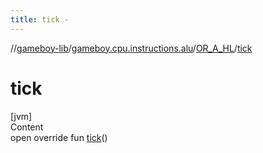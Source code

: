 ```yaml
---
title: tick -
---
```

//[gameboy-lib](../../index.md)/[gameboy.cpu.instructions.alu](../index.md)/[OR_A_HL](index.md)/[tick](tick.md)



# tick  
[jvm]  
Content  
open override fun [tick](tick.md)()  



